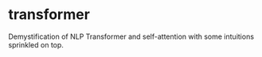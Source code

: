 # transformer
Demystification of NLP Transformer and self-attention with some intuitions sprinkled on top.
